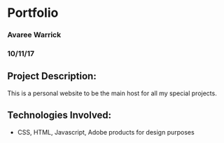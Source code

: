 #   Portfolio
### Avaree Warrick
### 10/11/17

## Project Description:

This is a personal website to be the main host for all my special projects.

## Technologies Involved:

* CSS, HTML, Javascript, Adobe products for design purposes





